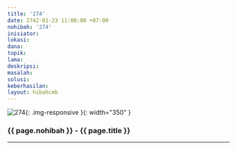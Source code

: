 ```yaml
---
title: '274'
date: 2742-01-23 11:08:00 +07:00
nohibah: '274'
inisiator: 
lokasi: 
dana: 
topik: 
lama: 
deskripsi: 
masalah: 
solusi: 
keberhasilan: 
layout: hibahcmb
---
```


![274](/static/img/hibahcmb/274.png){: .img-responsive }{: width="350" }

### {{ page.nohibah }} - {{ page.title }}

---
